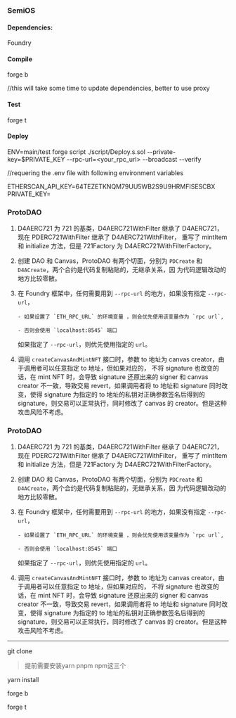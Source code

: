 ### SemiOS
#### Dependencies:
Foundry
#### Compile
forge b

//this will take some time to update dependencies, better to use proxy

#### Test
forge t

#### Deploy
ENV=main/test forge script ./script/Deploy.s.sol --private-key=$PRIVATE_KEY --rpc-url=<your_rpc_url> --broadcast  --verify

//requering the .env file with following environment variables

ETHERSCAN_API_KEY=64TEZETKNQM79UU5WB2S9U9HRMFISESCBX\
PRIVATE_KEY=<private-key-here>

### ProtoDAO

1.  D4AERC721 为 721 的基类，D4AERC721WithFilter 继承了 D4AERC721，现在 PDERC721WithFilter 继承了 D4AERC721WithFilter，
    重写了 mintItem 和 initialize 方法，但是 721Factory 为 D4AERC721WithFilterFactory。

2.  创建 DAO 和 Canvas，ProtoDAO 有两个切面，分别为 `PDCreate` 和 `D4ACreate`，两个合约是代码复制粘贴的，无继承关系，因
    为代码逻辑改动的地方比较零散。

3.  在 Foundry 框架中，任何需要用到 `--rpc-url` 的地方，如果没有指定 `--rpc-url`，

        - 如果设置了 `ETH_RPC_URL` 的环境变量 ，则会优先使用该变量作为 `rpc url`,

        - 否则会使用 `localhost:8545` 端口

    如果指定了 `--rpc-url`，则优先使用指定的 `url`。

4.  调用 `createCanvasAndMintNFT` 接口时，参数 to 地址为 canvas creator，由于调用者可以任意指定 to 地址，但如果对应的，
    不将 signature 也改变的话，在 mint NFT 时，会导致 signature 还原出来的 signer 和 canvas creator 不一致，导致交易
    revert，如果调用者将 to 地址和 signature 同时改变，使得 signature 为指定的 to 地址的私钥对正确参数签名后得到的
    signature，则交易可以正常执行，同时修改了 canvas 的 creator。但是这种攻击风险不考虑。

### ProtoDAO

1.  D4AERC721 为 721 的基类，D4AERC721WithFilter 继承了 D4AERC721，现在 PDERC721WithFilter 继承了 D4AERC721WithFilter，
    重写了 mintItem 和 initialize 方法，但是 721Factory 为 D4AERC721WithFilterFactory。

2.  创建 DAO 和 Canvas，ProtoDAO 有两个切面，分别为 `PDCreate` 和 `D4ACreate`，两个合约是代码复制粘贴的，无继承关系，因
    为代码逻辑改动的地方比较零散。

3.  在 Foundry 框架中，任何需要用到 `--rpc-url` 的地方，如果没有指定 `--rpc-url`，

        - 如果设置了 `ETH_RPC_URL` 的环境变量 ，则会优先使用该变量作为 `rpc url`,

        - 否则会使用 `localhost:8545` 端口

    如果指定了 `--rpc-url`，则优先使用指定的 `url`。

4.  调用 `createCanvasAndMintNFT` 接口时，参数 to 地址为 canvas creator，由于调用者可以任意指定 to 地址，但如果对应的，
    不将 signature 也改变的话，在 mint NFT 时，会导致 signature 还原出来的 signer 和 canvas creator 不一致，导致交易
    revert，如果调用者将 to 地址和 signature 同时改变，使得 signature 为指定的 to 地址的私钥对正确参数签名后得到的
    signature，则交易可以正常执行，同时修改了 canvas 的 creator。但是这种攻击风险不考虑。


---

git clone

> 提前需要安装yarn pnpm npm这三个

yarn install

forge b

forge t
